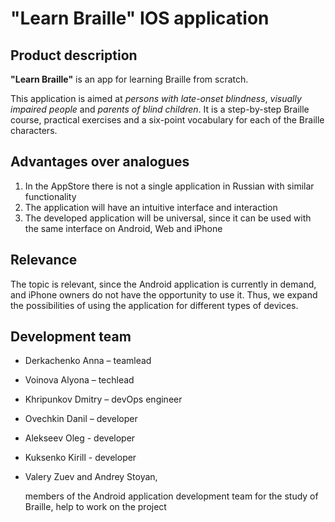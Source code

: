 # "Learn Braille" IOS application

## Product description

**"Learn Braille"** is an app for learning Braille from scratch.

This application is aimed at *persons with late-onset blindness*, *visually impaired people* and *parents of blind children*. It is a step-by-step Braille course, practical exercises and a six-point vocabulary for each of the Braille characters.  

## Advantages over analogues 

<ol>
<li>In the AppStore there is not a single application in Russian with similar functionality</li>
<li>The application will have an intuitive interface and interaction</li>
<li>The developed application will be universal, since it can be used with the same interface on Android, Web and iPhone </li>
</ol>

## Relevance 

The topic is relevant, since the Android application is currently in demand, and iPhone owners do not have the opportunity to use it. Thus, we expand the possibilities of using the application for different types of devices. 

## Development team

- Derkachenko Anna – teamlead
- Voinova Alyona – techlead
- Khripunkov Dmitry – devOps engineer
- Ovechkin Danil – developer
- Alekseev Oleg - developer
- Kuksenko Kirill - developer
- Valery Zuev and Andrey Stoyan, 
  members of the Android application development team for the study of Braille, help to work on the project 


